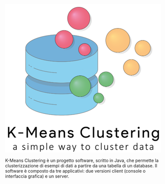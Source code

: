 ![Logo](Kmeans.png)

K-Means Clustering è un progetto software, scritto in Java, che permette la clusterizzazione di esempi di dati a partire da una tabella di un database. Il software è composto da tre applicativi: due versioni client (console o interfaccia grafica) e un server.
